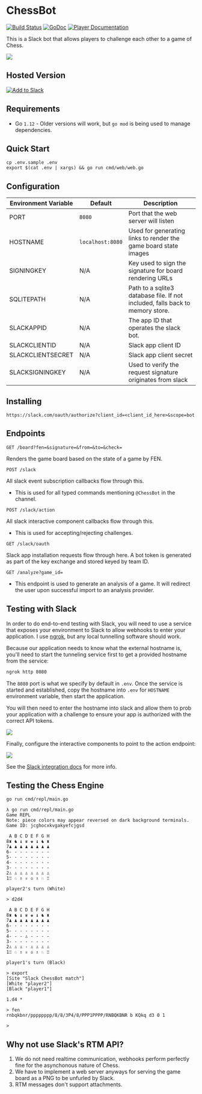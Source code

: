 # ChessBot

[![Build Status](https://drone1.chris-saylor.com/api/badges/cjsaylor/chessbot/status.svg)](https://drone1.chris-saylor.com/cjsaylor/chessbot)
[![GoDoc](https://godoc.org/github.com/cjsaylor/chessbot?status.svg)](https://godoc.org/github.com/cjsaylor/chessbot)
[![Player Documentation](https://img.shields.io/badge/doc-player-blue)](https://www.chris-saylor.com/chessbot)

This is a Slack bot that allows players to challenge each other to a game of Chess.

![](./doc/screenshot.png)

## Hosted Version

[![Add to Slack](https://platform.slack-edge.com/img/add_to_slack.png)](https://slack.com/oauth/authorize?client_id=4813578032.414983030853&scope=bot)

## Requirements

* Go `1.12` - Older versions will work, but `go mod` is being used to manage dependencies.

## Quick Start

```
cp .env.sample .env
export $(cat .env | xargs) && go run cmd/web/web.go
```

## Configuration

| Environment Variable | Default | Description
| --- | --- | ---
| PORT | `8080` | Port that the web server will listen
| HOSTNAME | `localhost:8080` | Used for generating links to render the game board state images
| SIGNINGKEY | N/A | Key used to sign the signature for board rendering URLs
| SQLITEPATH | N/A | Path to a sqlite3 database file. If not included, falls back to memory store.
| SLACKAPPID | N/A | The app ID that operates the slack bot.
| SLACKCLIENTID | N/A | Slack app client ID
| SLACKCLIENTSECRET | N/A | Slack app client secret
| SLACKSIGNINGKEY | N/A | Used to verify the request signature originates from slack

## Installing

```
https://slack.com/oauth/authorize?client_id=<client_id_here>&scope=bot
```

## Endpoints

```
GET /board?fen=&signature=&from=&to=&check=
```

Renders the game board based on the state of a game by FEN.

```
POST /slack
```

All slack event subscription callbacks flow through this.

* This is used for all typed commands mentioning `@ChessBot` in the channel.

```
POST /slack/action
```

All slack interactive component callbacks flow through this.

* This is used for accepting/rejecting challenges.

```
GET /slack/oauth
```

Slack app installation requests flow through here. A bot token is generated as part of the key exchange and stored keyed by team ID.

```
GET /analyze?game_id=
```

* This endpoint is used to generate an analysis of a game. It will redirect the user upon successful import to an analysis provider.

## Testing with Slack

In order to do end-to-end testing with Slack, you will need to use a service that exposes your environment to Slack to allow webhooks to enter your application.
I use [ngrok](https://ngrok.com/), but any local tunnelling software should work.

Because our application needs to know what the external hostname is, you'll need to start the tunneling service first to get a provided hostname from the service:

```bash
ngrok http 8080
```

The `8080` port is what we specify by default in `.env`.
Once the service is started and established, copy the hostname into `.env` for `HOSTNAME` environment variable, then start the application.

You will then need to enter the hostname into slack and allow them to prob your application with a challenge to ensure your app is authorized with the correct API tokens.

![](./doc/slack_integration/event_subscriptions.png)

Finally, configure the interactive components to point to the action endpoint:

![](./doc/slack_integration/interactive_components.png)

See the [Slack integration docs](./doc/slack_integration/README.md) for more info.

## Testing the Chess Engine

```
go run cmd/repl/main.go
```

```
λ go run cmd/repl/main.go
Game REPL
Note: piece colors may appear reversed on dark background terminals.
Game ID: jcghocxkvgakyefcjgsd

 A B C D E F G H
8♜ ♞ ♝ ♛ ♚ ♝ ♞ ♜
7♟ ♟ ♟ ♟ ♟ ♟ ♟ ♟
6- - - - - - - -
5- - - - - - - -
4- - - - - - - -
3- - - - - - - -
2♙ ♙ ♙ ♙ ♙ ♙ ♙ ♙
1♖ ♘ ♗ ♕ ♔ ♗ ♘ ♖

player2's turn (White)

> d2d4

 A B C D E F G H
8♜ ♞ ♝ ♛ ♚ ♝ ♞ ♜
7♟ ♟ ♟ ♟ ♟ ♟ ♟ ♟
6- - - - - - - -
5- - - - - - - -
4- - - ♙ - - - -
3- - - - - - - -
2♙ ♙ ♙ - ♙ ♙ ♙ ♙
1♖ ♘ ♗ ♕ ♔ ♗ ♘ ♖

player1's turn (Black)

> export
[Site "Slack ChessBot match"]
[White "player2"]
[Black "player1"]

1.d4 *

> fen
rnbqkbnr/pppppppp/8/8/3P4/8/PPP1PPPP/RNBQKBNR b KQkq d3 0 1

>
```

## Why not use Slack's RTM API?

1. We do not need realtime communication, webhooks perform perfectly fine for the asynchonous nature of Chess.
2. We have to implement a web server anyways for serving the game board as a PNG to be unfurled by Slack.
3. RTM messages don't support attachments.
